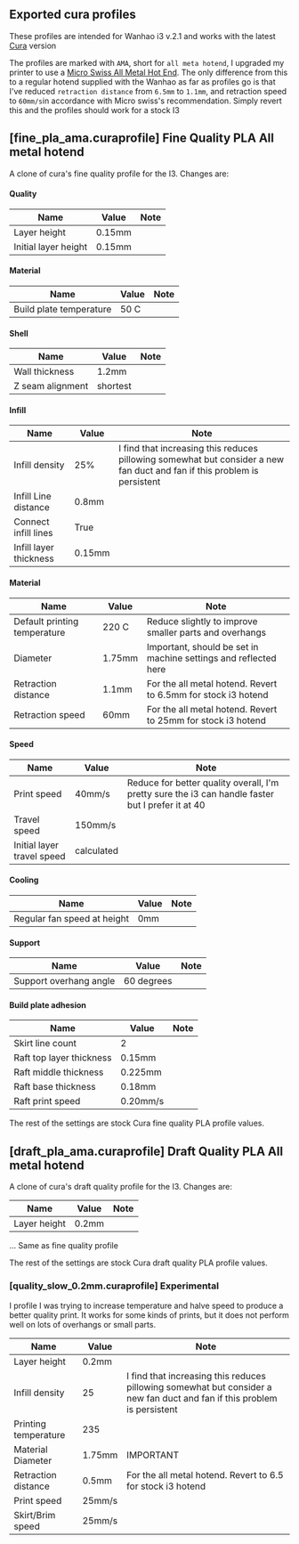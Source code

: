 ## Exported cura profiles

These profiles are intended for Wanhao i3 v.2.1 and works with the latest
[Cura](https://ultimaker.com/en/products/ultimaker-cura-software) version

The profiles are marked with `AMA`, short for `all meta hotend`, I upgraded my printer to use 
a [Micro Swiss All Metal Hot End](https://store.micro-swiss.com/pages/micro-swiss-all-metal-hotend).
The only difference from this to a regular hotend supplied with the Wanhao as
far as profiles go is that I've reduced `retraction distance` from `6.5mm` to
`1.1mm`, and retraction speed to `60mm/s`in accordance with Micro swiss's recommendation. Simply revert this and
the profiles should work for a stock I3

## [fine_pla_ama.curaprofile] Fine Quality PLA All metal hotend

A clone of cura's fine quality profile for the I3. Changes are:

#### Quality
Name                   | Value    | Note
-----------------------|----------|--------
Layer height           | 0.15mm   |
Initial layer height   | 0.15mm   |

#### Material
Name                   | Value    | Note
-----------------------|----------|--------
Build plate temperature| 50 C     | 

#### Shell
Name                   | Value    | Note
-----------------------|----------|--------
Wall thickness         | 1.2mm    | 
Z seam alignment       | shortest | 

#### Infill
Name                   | Value    | Note
-----------------------|----------|--------
Infill density         | 25%      | I find that increasing this reduces pillowing somewhat but consider a new fan duct and fan if this problem is persistent
Infill Line distance   | 0.8mm    |
Connect infill lines   | True     |
Infill layer thickness | 0.15mm   |

#### Material
Name                         | Value    | Note
-----------------------------|----------|--------
Default printing temperature | 220 C    | Reduce slightly to improve smaller parts and overhangs 
Diameter                     | 1.75mm   | Important, should be set in machine settings and reflected here
Retraction distance          | 1.1mm    | For the all metal hotend. Revert to 6.5mm for stock i3 hotend
Retraction speed             | 60mm     | For the all metal hotend. Revert to 25mm for stock i3 hotend

#### Speed
Name                         | Value      | Note
-----------------------------|------------|--------
Print speed                  | 40mm/s     | Reduce for better quality overall, I'm pretty sure the i3 can handle faster but I prefer it at 40
Travel speed                 | 150mm/s    | 
Initial layer travel speed   | calculated | 

#### Cooling
Name                         | Value      | Note
-----------------------------|------------|--------
Regular fan speed at height  | 0mm        | 

#### Support
Name                   | Value      | Note
-----------------------|------------|--------
Support overhang angle | 60 degrees |

#### Build plate adhesion
Name                     | Value      | Note
-------------------------|------------|--------
Skirt line count         | 2          |
Raft top layer thickness | 0.15mm     |
Raft middle thickness    | 0.225mm    |
Raft base thickness      | 0.18mm     |
Raft print speed         | 0.20mm/s   |

The rest of the settings are stock Cura fine quality PLA profile values.

## [draft_pla_ama.curaprofile] Draft Quality PLA All metal hotend

A clone of cura's draft quality profile for the I3. Changes are:

Name                  | Value    | Note
----------------------|----------|--------
Layer height          | 0.2mm    |
...  Same as fine quality profile 

The rest of the settings are stock Cura draft quality PLA profile values.

### [quality_slow_0.2mm.curaprofile] Experimental 

I profile I was trying to increase temperature and halve speed to produce a
better quality print. It works for some kinds of prints, but it does not
perform well on lots of overhangs or small parts.

Name                  | Value    | Note
----------------------|----------|--------
Layer height          | 0.2mm    |
Infill density        | 25       | I find that increasing this reduces pillowing somewhat but consider a new fan duct and fan if this problem is persistent
Printing temperature  | 235      | 
Material Diameter     | 1.75mm   | IMPORTANT
Retraction distance   | 0.5mm    | For the all metal hotend. Revert to 6.5 for stock i3 hotend
Print speed           | 25mm/s   | 
Skirt/Brim speed      | 25mm/s   | 
